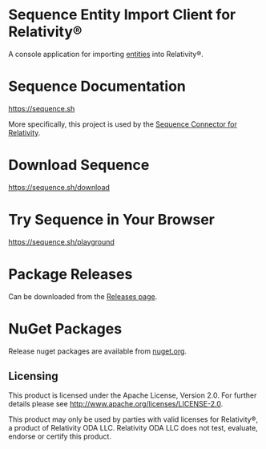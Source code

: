 # Sequence Entity Import Client for Relativity®

A console application for importing
[entities](https://sequence.sh/docs/entities) into Relativity®.

# Sequence Documentation

https://sequence.sh

More specifically, this project is used by the
[Sequence Connector for Relativity](https://sequence.sh/docs/connectors/relativity).

# Download Sequence

https://sequence.sh/download

# Try Sequence in Your Browser

https://sequence.sh/playground

# Package Releases

Can be downloaded from the [Releases page](https://gitlab.com/sequence/connectors/entityimportclient/-/releases).

# NuGet Packages

Release nuget packages are available from [nuget.org](https://www.nuget.org/profiles/Sequence).

## Licensing

This product is licensed under the Apache License, Version 2.0.
For further details please see http://www.apache.org/licenses/LICENSE-2.0.

This product may only be used by parties with valid licenses for Relativity®, a product of Relativity ODA LLC.
Relativity ODA LLC does not test, evaluate, endorse or certify this product.
